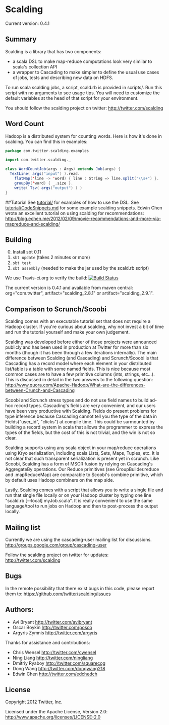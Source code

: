 # Scalding

Current version: 0.4.1

## Summary
Scalding is a library that has two components:

* a scala DSL to make map-reduce computations look very similar to scala's collection API
* a wrapper to Cascading to make simpler to define the usual use cases of jobs, tests and describing new data on HDFS.

To run scala scalding jobs, a script, scald.rb is provided in scripts/. Run this script
with no arguments to see usage tips.  You will need to customize the default variables
at the head of that script for your environment.

You should follow the scalding project on twitter: <http://twitter.com/scalding>

## Word Count
Hadoop is a distributed system for counting words.  Here is how it's done in scalding.  You can find this in examples:

```scala
package com.twitter.scalding.examples

import com.twitter.scalding._

class WordCountJob(args : Args) extends Job(args) {
  TextLine( args("input") ).read.
    flatMap('line -> 'word) { line : String => line.split("\\s+") }.
    groupBy('word) { _.size }.
    write( Tsv( args("output") ) )
}
```

##Tutorial
See [tutorial/](https://github.com/twitter/scalding/tree/master/tutorial) for examples of how to use the DSL.  See
[tutorial/CodeSnippets.md](https://github.com/twitter/scalding/blob/master/tutorial/CodeSnippets.md)
for some example scalding snippets. Edwin Chen wrote an excellent tutorial on using scalding for
recommendations:
<http://blog.echen.me/2012/02/09/movie-recommendations-and-more-via-mapreduce-and-scalding/>

## Building
0. Install sbt 0.11
1. ```sbt update``` (takes 2 minutes or more)
2. ```sbt test```
3. ```sbt assembly``` (needed to make the jar used by the scald.rb script)

We use Travis-ci.org to verify the build:
[![Build Status](https://secure.travis-ci.org/twitter/scalding.png)](http://travis-ci.org/twitter/scalding)

The current version is 0.4.1 and available from maven central: org="com.twitter",
artifact="scalding_2.8.1" or artifact="scalding_2.9.1".

## Comparison to Scrunch/Scoobi
Scalding comes with an executable tutorial set that does not require a Hadoop
cluster.  If you're curious about scalding, why not invest a bit of time and run the tutorial
yourself and make your own judgement.

Scalding was developed before either of those projects
were announced publicly and has been used in production at Twitter for more than six months
(though it has been through a few iterations internally).
The main difference between Scalding (and Cascading) and Scrunch/Scoobi is that Cascading has
a record model where each element in your distributed list/table is a table with some named
fields.  This is nice because most common cases are to have a few primitive columns (ints, strings,
etc...).  This is discussed in detail in the two answers to the following question:
<http://www.quora.com/Apache-Hadoop/What-are-the-differences-between-Crunch-and-Cascading>

Scoobi and Scrunch stress types and do not
use field names to build ad-hoc record types.  Cascading's fields are very convenient,
and our users have been very productive with Scalding. Fields do present problems for
type inference because Cascading cannot tell you the type of the data in Fields("user_id", "clicks")
at compile time.  This could be surmounted by building a record system in scala that
allows the programmer to express the types of the fields, but the cost of this is not trivial,
and the win is not so clear.

Scalding supports using any scala object in your map/reduce operations using Kryo serialization,
including scala Lists, Sets,
Maps, Tuples, etc.  It is not clear that such transparent serialization is present yet in
scrunch.  Like Scoobi, Scalding has a form of MSCR fusion by relying on Cascading's AggregateBy
operations.  Our Reduce primitives (see GroupBuilder.reduce and .mapReduceMap) are comparable to
Scoobi's combine primitive, which by default uses Hadoop combiners on the map side.

Lastly, Scalding comes with a script that allows you to write a single file and run that
single file locally or on your Hadoop cluster by typing one line "scald.rb [--local] myJob.scala".
It is really convenient to use the same language/tool to run jobs on Hadoop and then to post-process
the output locally.

## Mailing list

Currently we are using the cascading-user mailing list for discussions.
<http://groups.google.com/group/cascading-user>

Follow the scalding project on twitter for updates: <http://twitter.com/scalding>

## Bugs
In the remote possibility that there exist bugs in this code, please report them to:
<https://github.com/twitter/scalding/issues>

## Authors:
* Avi Bryant <http://twitter.com/avibryant>
* Oscar Boykin <http://twitter.com/posco>
* Argyris Zymnis <http://twitter.com/argyris>

Thanks for assistance and contributions:

* Chris Wensel <http://twitter.com/cwensel>
* Ning Liang <http://twitter.com/ningliang>
* Dmitriy Ryaboy <http://twitter.com/squarecog>
* Dong Wang <http://twitter.com/dongwang218>
* Edwin Chen <http://twitter.com/edchedch>

## License
Copyright 2012 Twitter, Inc.

Licensed under the Apache License, Version 2.0: http://www.apache.org/licenses/LICENSE-2.0
